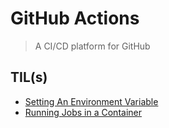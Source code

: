 # GitHub Actions

> A CI/CD platform for GitHub

## TIL(s)

- [Setting An Environment Variable](setting-an-environment-variable.md)
- [Running Jobs in a Container](running-jobs-in-a-container.md)
